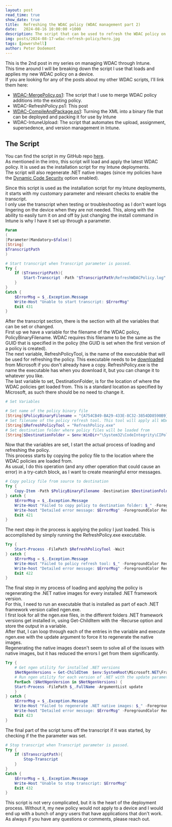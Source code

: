 ```yaml
---
layout: post
read_time: true
show_date: true
title:  Refreshing the WDAC policy (WDAC management part 2)
date:   2024-08-16 10:00:00 +1000
description: The script that can be used to refresh the WDAC policy on a device.
img: posts/2024-08-17-wdac-refresh-policy/hero.jpg
tags: [powershell]
author: Peter Dodemont
---
```

This is the 2nd post in my series on managing WDAC through Intune.\
This time around I will be breaking down the script I use that loads and applies my new WDAC policy on a device.\
If you are looking for any of the posts about my other WDAC scripts, I'll link them here:
* [WDAC-MergePolicy.ps1](\wdac-policy-merge.html): The script that I use to merge WDAC policy additions into the existing policy.
* WDAC-RefreshPolicy.ps1: This post
* [WDAC-CompileAndPackage.ps1](\wdac-compile-package.html): Turning the XML into a binary file that can be deployed and packing it for use by Intune
* WDAC-IntuneUpload: The script that automates the upload, assignment, supersedence, and version management in Intune.

## The Script
You can find the script in my GitHub repo [here](https://github.com/Cyber-Unicorn-42/Scripts/tree/main/Install-Scripts).\
As mentioned in the intro, this script will load and apply the latest WDAC policy. It is used as the installation script for my Intune deployments.\
The script will also regenerate .NET native images (since my policies have the [Dynamic Code Security](https://learn.microsoft.com/en-us/windows/security/application-security/application-control/windows-defender-application-control/design/wdac-and-dotnet) option enabled).

Since this script is used as the installation script for my Intune deployments, it starts with my customary parameter and relevant checks to enable the transcript.\
I only use the transcript when testing or troubleshooting as I don't want logs lingering on the device when they are not needed. This, along with the ability to easily turn it on and off by just changing the install command in Intune is why I have it set up through a parameter.
```powershell
Param
(
[Parameter(Mandatory=$false)]
[String]
$TranscriptPath
)

# Start transcript when Transcript parameter is passed.
Try {
    If ($TranscriptPath){
        Start-Transcript -Path "$TranscriptPath\RefreshWDACPolicy.log" -Force
    }
}
Catch {
    $ErrorMsg = $_.Exception.Message
    Write-Host "Unable to start transcript: $ErrorMsg"
    Exit 431
}
```

After the transcript section, there is the section with all the variables that can be set or changed.\
First up we have a variable for the filename of the WDAC policy, PolicyBinaryFilename. WDAC requires this filename to be the same as the GUID that is specified in the policy (the GUID is set when the first version of a policy is created).\
The next variable, RefreshPolicyTool, is the name of the executable that will be used for refreshing the policy. This executable needs to be [downloaded](https://www.microsoft.com/en-us/download/details.aspx?id=102925) from Microsoft if you don't already have a copy. RefreshPolicy.exe is the name the executable has when you download it, but you can change it to whatever you like.\
The last variable to set, DestinationFolder, is for the location of where the WDAC policies get loaded from. This is a standard location as specified by Microsoft, as such there should be no need to change it.
```powershell
# Set Variables

# Set name of the policy binary file
[String]$PolicyBinaryFilename = "{A754CB49-BA29-433E-8C32-3854DD8590B9}.cip"
# Set filename of the policy refresh tool. This tool will apply all WDAC policies on a device and is provided by Microsoft at this URL https://www.microsoft.com/en-us/download/details.aspx?id=102925
[String]$RefreshPolicyTool = "RefreshPolicy.exe"
# Set destination folder where policy files will be loaded from
[String]$DestinationFolder = $env:WinDir+"\System32\CodeIntegrity\CIPolicies\Active\"
```

Now that the variables are set, I start the actual process of loading and refreshing the policy.\
This process starts by copying the policy file to the location where the WDAC policies are loaded from.\
As usual, I do this operation (and any other operation that could cause an error) in a try-catch block, as I want to create meaningful error messages.
```powershell
# Copy policy file from source to destination
Try {
    Copy-Item -Path $PolicyBinaryFilename -Destination $DestinationFolder -Force
} catch {
    $ErrorMsg = $_.Exception.Message
    Write-Host "Failed to copy policy to destination folder: $_" -ForegroundColor Red
    Write-host "Detailed error message: $ErrorMsg" -ForegroundColor Red
    Exit 421
}
```

The next step in the process is applying the policy I just loaded. This is accomplished by simply running the RefreshPolicy.exe executable.
```powershell
Try {
    Start-Process -FilePath $RefreshPolicyTool -Wait
} catch {
    $ErrorMsg = $_.Exception.Message
    Write-Host "Failed to policy refresh tool: $_" -ForegroundColor Red
    Write-host "Detailed error message: $ErrorMsg" -ForegroundColor Red
    Exit 422
}
```

The final step in my process of loading and applying the policy is regenerating the .NET native images for every installed .NET framework version.\
For this, I need to run an executable that is installed as part of each .NET framework version called ngen.exe.\
I first look for all the ngen.exe files, in the different folders .NET framework versions get installed in, using Get-ChildItem with the -Recurse option and store the output in a variable.\
After that, I can loop through each of the entries in the variable and execute ngen.exe with the update argument to force it to regenerate the native images.\
Regenerating the native images doesn't seem to solve all of the issues with native images, but it has reduced the errors I get from them significantly.
```powershell
Try {
    # Get ngen utility for installed .NET versions
    $NetNgenVersions = Get-ChildItem  $env:SystemRoot\Microsoft.NET\Framework ngen.exe -Recurse 
    # Run ngen utility for each version of .NET with the update parameter to regenerate images
    ForEach ($NetNgenVersion in $NetNgenVersions) { 
    Start-Process -FilePath $_.FullName -ArgumentList update
    }
} catch {
    $ErrorMsg = $_.Exception.Message
    Write-Host "Failed to regenerate .NET native images: $_" -ForegroundColor Red
    Write-host "Detailed error message: $ErrorMsg" -ForegroundColor Red
    Exit 423
}
```

The final part of the script turns off the transcript if it was started, by checking if the the parameter was set.
```powershell
# Stop transcript when Transcript parameter is passed.
Try {
    If ($TranscriptPath){
        Stop-Transcript
    }
}
Catch {
    $ErrorMsg = $_.Exception.Message
    Write-Host "Unable to stop transcript: $ErrorMsg"
    Exit 432
}
```

This script is not very complicated, but it is the heart of the deployment process. Without it, my new policy would not apply to a device and I would end up with a bunch of angry users that have applications that don't work.\
As always if you have any questions or comments, please reach out.
